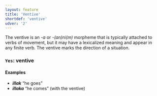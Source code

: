 ```yaml
---
layout: feature
title: 'Ventive'
shortdef: 'ventive'
udver: '2'
---
```


The ventive is an _-a_ or _-(an)ni(m)_ morpheme that is typically attached to verbs of movement, but it may have a lexicalized meaning and appear in any finite verb. The ventive marks the direction of a situation.

### <a name="Yes">`Yes`</a>: ventive

#### Examples

* _<b>illak</b>_ “he goes”
* _<b>illaka</b>_ “he comes” (with the ventive)
<!-- Interlanguage links updated So kvě 14 19:02:43 CEST 2022 -->
